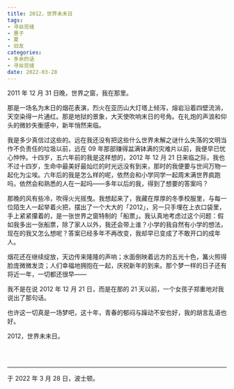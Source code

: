 ```yaml
---
title: 2012，世界未末日
tags:
- 寻丝觅缝
- 惠子
- 夏
- 旧友
categories:
- 多余的话
- 寻丝觅缝
date: 2022-03-28
---
```


2011 年 12 月 31 日晚，世界之窗，我在那里。

那是一场名为末日的烟花表演，烈火在亚历山大灯塔上倾泻，熔岩沿着四壁流淌，天空染得一片通红。那是地狱的景象，大天使吹响末日的号角。在礼炮的声浪和仰头的微妙失衡感中，新年悄然来临。

我是多少真信过这些的。远在我还没有把这些什么世界未解之谜什么失落的文明当作不负责任的垃圾以前，远在 09 年那部赚得盆满钵满的灾难片以前，我便早已忧心忡忡。十四岁，五六年前的我是这样想的，2012 年 12 月 21 日来临之际，我也不过十四岁，生命中最美好最灿烂的时光远没有到来，那时的我便要与世间万物一起化为尘埃。六年后的我是怎么样的呢，依然会和小学同学一起周末满世界疯跑吗，依然会和熟悉的人在一起吗——多年以后的我，得到了想要的答案吗？

那晚的风有些冷，吹得火光摇曳。我想起来了，我藏在厚厚的冬季校服里，与每一位陌生人一起举着火把，摆出了一个大大的「2012」，另一只手埋在上衣口袋里，手上紧紧攥着的，是一张世界之窗特制的「船票」。我认真地考虑过这个问题：假如我多出一张船票，除了家人以外，我还会带上谁？小学的我自然有小学的想法，现在的我又怎么想呢？答案已经多年不再改变，我却早已变成了不敢开口的成年人。

烟花还在继续绽放，天边传来隆隆的声响；水面倒映着远方的五光十色，篝火照得脸庞微微发烫；人们幸福地拥抱在一起，庆祝新年的到来。那个梦一样的日子还有将近一年，一切都还很早——

我不是在说 2012 年 12 月 21 日，而是在那的 21 天以前，一个女孩子郑重地对我说出了那句话。

也许这一切真是一场梦吧，这十年，青春的郁闷与躁动不安也好，我的胡言乱语也好。

2012，世界未末日。

<br>

<br>

------

于 2022 年 3 月 28 日，波士顿。
